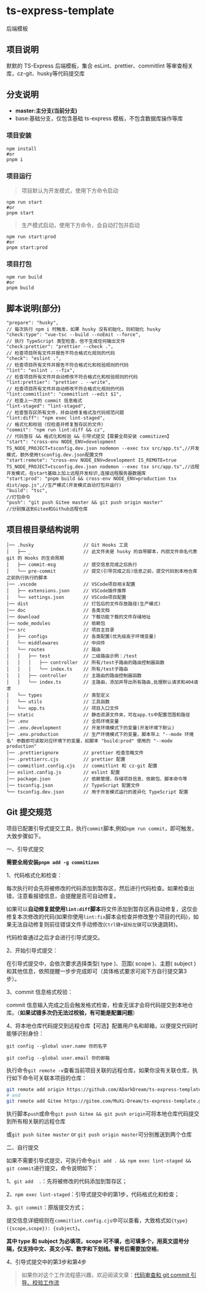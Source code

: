 # ts-express-template

后端模板

## 项目说明

默默的 TS-Express 后端模板，集合 esLint、prettier、commitlint 等审查相关库，cz-git、husky等代码提交库

## 分支说明

- **master:主分支(当前分支)**
- base:基础分支，仅包含基础 ts-express 模板，不包含数据库操作等库

### 项目安装

```shell
npm install
#or
pnpm i
```

### 项目运行

> 项目默认为开发模式，使用下方命令启动

```shell
npm run start
#or
pnpm start
```

> 生产模式启动，使用下方命令，会自动打包并启动

```shell
npm run start:prod
#or
pnpm start:prod
```

### 项目打包

```shell
npm run build
#or
pnpm build
```

## 脚本说明(部分)

```text
"prepare": "husky",                                                     // 每次执行 npm i 时触发，如果 husky 没有初始化，则初始化 husky
"check:type": "vue-tsc --build --noEmit --force",                       // 执行 TypeScript 类型检查，但不生成任何输出文件
"check:prettier": "prettier --check .",                                 // 检查项目所有文件并报告不符合格式化规则的代码
"check": "eslint .",                                                    // 检查项目所有文件并报告不符合格式化和校验规则的代码
"lint": "eslint . --fix",                                               // 检查项目所有文件并自动修改不符合格式化和校验规则的代码
"lint:prettier": "prettier . --write",                                  // 检查项目所有文件并自动修改不符合格式化规则的代码
"lint:commitlint": "commitlint --edit $1",                              // 检查上一次的 commit 信息格式
"lint-staged": "lint-staged",                                           // 检查暂存区所有文件，并自动修复格式及代码规范问题
"lint:diff": "npm exec lint-staged",                                    // 格式化和校验（仅检查并修复暂存区的文件）
"commit": "npm run lint:diff && cz",                                    // 代码暂存 && 格式化和校验 && 引导式提交【需要全局安装 commitizen】
"start": "cross-env NODE_ENV=development TS_NODE_PROJECT=tsconfig.dev.json nodemon --exec tsx src/app.ts",//开发模式，额外使用tsconfig.dev.json配置文件
"start:remote": "cross-env NODE_ENV=development IS_REMOTE=true TS_NODE_PROJECT=tsconfig.dev.json nodemon --exec tsx src/app.ts",//远程开发模式，在start基础上加上远程开发标识,连接远程服务器数据库
"start:prod": "pnpm build && cross-env NODE_ENV=production tsx dist/app.js",//生产模式(开发模式自动打包并运行)
"build": "tsc",                                                         //打包命令
"push": "git push Gitee master && git push origin master"               //分别推送到Gitee和Github远程仓库
```

## 项目根目录结构说明

```text
│── .husky                  // Git Hooks 工具
│   ├── _                   // 此文件夹是 husky 的自带脚本，内部文件命名代表 git 的 Hooks 的生命周期
│   ├── commit-msg          // 提交信息完成之后执行
│   └── pre-commit          // 提交(引导完成之后)信息之前，提交代码到本地仓库之前执行执行的脚本
│── .vscode                 // VSCode项目相关配置
│   ├── extensions.json     // VSCode插件推荐
│   └── settings.json       // VSCode项目配置
│── dist                    // 打包后的文件存放路径(生产模式)
│── doc                     // 各类文档
│── download                // 下载功能下载的文件存储地址
│── node_modules            // 依赖包
│── src                     // 项目主目录
│   ├── configs             // 各类配置(优先级高于环境变量)
│   └── middlewares         // 中间件
│   └── routes              // 路由
│   │   ├── test            // 二级路由示例：/test
│   │   │   ├── controller  // 所有/test子路由的路由控制器函数
│   │   │   └── index.ts    // 所有/test子路由
│   │   ├── controller      // 主路由的路由控制器函数
│   │   └── index.ts        // 主路由，添加并导出所有路由,处理默认请求和404请求
│   └── types               // 类型定义
│   └── utils               // 工具函数
│   └── app.ts              // 项目入口文件
│── static                  // 静态资源文件夹，可在app.ts中配置范围和路径
│── .env                    // 全局环境变量
│── .env.development        // 开发环境模式下的变量(开发环境下默认)
│── .env.production         // 生产环境模式下的变量，脚本带上 "--mode 环境名" 参数即可读取对应环境下的变量，如脚本 "build:prod" 使用的 "--mode production"
│── .prettierignore         // prettier 检查忽略文件
│── .prettierrc.cjs         // prettier 配置
│── commitlint.config.cjs   // commitlint 和 cz-git 配置
│── eslint.config.js        // eslint 配置
│── package.json            // 依赖管理，存储项目信息、依赖包、脚本命令等
│── tsconfig.json           // TypeScript 配置文件
└── tsconfig.dev.json       // 用于开发模式运行的差异化 TypeScript 配置
```

## Git 提交规范

项目已配置引导式提交工具，执行`commit`脚本,例如`npm run commit`，即可触发，大致步骤如下。

一、引导式提交

**需要全局安装`pnpm add -g commitizen`**

1、代码格式化和检查：

每次执行时会先将被修改的代码添加到暂存区，然后进行代码检查。如果检查出错，注意看报错信息，会提醒是否可自动修复。

如果可以**自动修复就使用`lint:diff`脚本**将文件添加到暂存区再自动修复，这仅会修复本次修改的代码(如果你使用`lint:fix`脚本会检查并修改整个项目的代码)，如果无法自动修复则前往错误文件手动修改(`Ctrl键+鼠标左键`可以快速跳转)。

代码检查通过之后才会进行引导式提交。

2、开始引导式提交：

在引导式提交中，会依次要求选择类型( type )、范围( scope )、主题( subject
)和其他信息，依照提醒一步步完成即可（具体格式要求可阅下方自行提交第3步）。

3、commit 信息格式校验：

commit 信息输入完成之后会触发格式检查，检查无误才会将代码提交到本地仓库。（**如果试错多次仍无法过校验，有可能是配置问题**）

4、将本地仓库代码提交到远程仓库【可选】配置用户名和邮箱，以便提交代码时能够识别身份：

`git config --global user.name 你的名字`

`git config --global user.email 你的邮箱`

执行命令`git remote -v`查看当前项目关联的远程仓库，如果你没有关联仓库，执行如下命令可关联本项目的仓库：

```bash
git remote add origin https://github.com/ADarkDream/ts-express-template.git
# and
git remote add Gitee https://gitee.com/MuXi-Dream/ts-express-template.git
```

执行脚本`push`或命令`git push Gitee && git push origin`可将本地仓库代码提交到所有相关联的远程仓库

或`git push Gitee master` or `git push origin master`可分别推送到两个仓库

二、自行提交

如果不需要引导式提交，可执行命令`git add . && npm exec lint-staged && git commit`进行提交，命令说明如下：

1、`git add  .`：先将被修改的代码添加到暂存区；

2、`npm exec lint-staged`：引导式提交中的第1步，代码格式化和检查；

3、`git commit`：原版提交方式；

提交信息详细规则在`commitlint.config.cjs`中可以查看，大致格式如`{type}({scope,scope}): {subject}`。

**其中 type 和 subject 为必填项，scope 可不填，也可填多个，用英文逗号分隔，仅支持中文、英文小写、数字和下划线。冒号后需要加空格**。

4、引导式提交中的第3步和第4步

> 如果你对这个工作流程感兴趣，欢迎阅读文章：[代码审查和 git commit 引导、校验工作流](https://mp.weixin.qq.com/s/ta7lt3-BZvkLyjyLW934BA)

